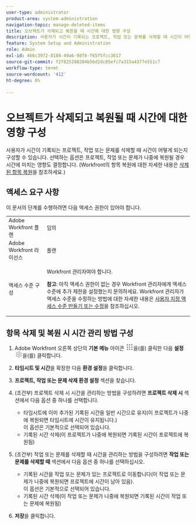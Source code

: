 ```yaml
---
user-type: administrator
product-area: system-administration
navigation-topic: manage-deleted-items
title: 오브젝트가 삭제되고 복원될 때 시간에 대한 영향 구성
description: 사용자가 시간이 기록되는 프로젝트, 작업 또는 문제를 삭제할 때 시간이 어떻게 되는지 구성할 수 있습니다. 선택하는 옵션은 프로젝트, 작업 또는 문제가 나중에 복원될 경우 시간에 미치는 영향도 결정합니다. Workfront의 항목 복원에 대한 자세한 내용은 삭제된 항목 복원을 참조하십시오.
feature: System Setup and Administration
role: Admin
exl-id: 466c3972-8108-49a6-98f6-f65f5fcc3617
source-git-commit: f2f825280204b56d2dc85efc7a315a4377e551c7
workflow-type: tm+mt
source-wordcount: '412'
ht-degree: 0%

---
```


# 오브젝트가 삭제되고 복원될 때 시간에 대한 영향 구성

사용자가 시간이 기록되는 프로젝트, 작업 또는 문제를 삭제할 때 시간이 어떻게 되는지 구성할 수 있습니다. 선택하는 옵션은 프로젝트, 작업 또는 문제가 나중에 복원될 경우 시간에 미치는 영향도 결정합니다. (Workfront의 항목 복원에 대한 자세한 내용은 [삭제된 항목 복원](../../../administration-and-setup/manage-workfront/manage-deleted-items/restore-deleted-items.md)을 참조하세요.)

## 액세스 요구 사항

이 문서의 단계를 수행하려면 다음 액세스 권한이 있어야 합니다.

<table style="table-layout:auto"> 
 <col> 
 <col> 
 <tbody> 
  <tr> 
   <td role="rowheader">Adobe Workfront 플랜</td> 
   <td>임의</td> 
  </tr> 
  <tr> 
   <td role="rowheader">Adobe Workfront 라이선스</td> 
   <td>플랜</td> 
  </tr> 
  <tr> 
   <td role="rowheader">액세스 수준 구성</td> 
   <td> <p>Workfront 관리자여야 합니다.</p> <p><b>참고</b>: 아직 액세스 권한이 없는 경우 Workfront 관리자에게 액세스 수준에 추가 제한을 설정했는지 문의하세요. Workfront 관리자가 액세스 수준을 수정하는 방법에 대한 자세한 내용은 <a href="../../../administration-and-setup/add-users/configure-and-grant-access/create-modify-access-levels.md" class="MCXref xref">사용자 지정 액세스 수준 만들기 또는 수정</a>을 참조하십시오.</p> </td> 
  </tr> 
 </tbody> 
</table>

## 항목 삭제 및 복원 시 시간 관리 방법 구성

1. Adobe Workfront 오른쪽 상단의 **기본 메뉴** 아이콘 ![](assets/main-menu-icon.png)을(를) 클릭한 다음 **설정** ![](assets/gear-icon-settings.png)을(를) 클릭합니다.

1. **타임시트 및 시간**&#x200B;을 확장한 다음 **환경 설정**&#x200B;을 클릭합니다.

1. **프로젝트, 작업 또는 문제 삭제 환경 설정** 섹션을 찾습니다.
1. (조건부) 프로젝트 삭제 시 시간을 관리하는 방법을 구성하려면 **프로젝트 삭제 시** 섹션에서 다음 옵션 중 하나를 선택합니다.

   * 타임시트에 이미 추가된 기록된 시간을 일반 시간으로 유지(이 프로젝트가 나중에 복원되면 타임시트에 시간이 유지됩니다.)\
     이 옵션은 기본적으로 선택되어 있습니다.
   * 기록된 시간 삭제(이 프로젝트가 나중에 복원되면 기록된 시간이 프로젝트에 복원됨)

1. (조건부) 작업 또는 문제를 삭제할 때 시간을 관리하는 방법을 구성하려면 **작업 또는 문제를 삭제할 때** 섹션에서 다음 옵션 중 하나를 선택하십시오.

   * 기록된 시간을 작업 또는 문제가 있는 프로젝트로 이동합니다(이 작업 또는 문제가 나중에 복원되면 프로젝트에 시간이 남아 있음).\
     이 옵션은 기본적으로 선택되어 있습니다.
   * 기록된 시간 삭제(이 작업 또는 문제가 나중에 복원되면 기록된 시간이 작업 또는 문제에 복원됨)

1. **저장**&#x200B;을 클릭합니다.
